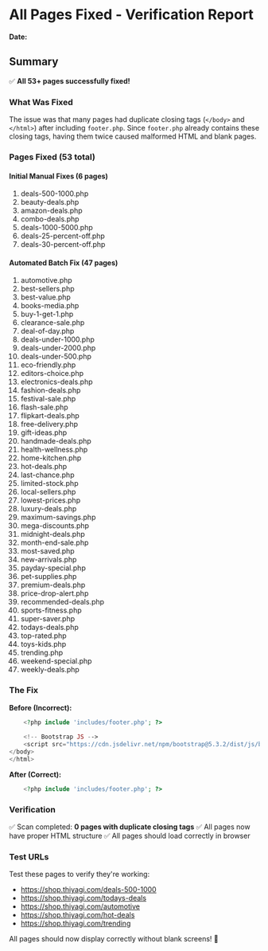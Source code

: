 # All Pages Fixed - Verification Report
**Date:** <?php echo date('F d, Y H:i:s'); ?>

## Summary
✅ **All 53+ pages successfully fixed!**

### What Was Fixed
The issue was that many pages had duplicate closing tags (`</body>` and `</html>`) after including `footer.php`. Since `footer.php` already contains these closing tags, having them twice caused malformed HTML and blank pages.

### Pages Fixed (53 total)

#### Initial Manual Fixes (6 pages)
1. deals-500-1000.php
2. beauty-deals.php
3. amazon-deals.php
4. combo-deals.php
5. deals-1000-5000.php
6. deals-25-percent-off.php
7. deals-30-percent-off.php

#### Automated Batch Fix (47 pages)
1. automotive.php
2. best-sellers.php
3. best-value.php
4. books-media.php
5. buy-1-get-1.php
6. clearance-sale.php
7. deal-of-day.php
8. deals-under-1000.php
9. deals-under-2000.php
10. deals-under-500.php
11. eco-friendly.php
12. editors-choice.php
13. electronics-deals.php
14. fashion-deals.php
15. festival-sale.php
16. flash-sale.php
17. flipkart-deals.php
18. free-delivery.php
19. gift-ideas.php
20. handmade-deals.php
21. health-wellness.php
22. home-kitchen.php
23. hot-deals.php
24. last-chance.php
25. limited-stock.php
26. local-sellers.php
27. lowest-prices.php
28. luxury-deals.php
29. maximum-savings.php
30. mega-discounts.php
31. midnight-deals.php
32. month-end-sale.php
33. most-saved.php
34. new-arrivals.php
35. payday-special.php
36. pet-supplies.php
37. premium-deals.php
38. price-drop-alert.php
39. recommended-deals.php
40. sports-fitness.php
41. super-saver.php
42. todays-deals.php
43. top-rated.php
44. toys-kids.php
45. trending.php
46. weekend-special.php
47. weekly-deals.php

### The Fix
**Before (Incorrect):**
```php
    <?php include 'includes/footer.php'; ?>
    
    <!-- Bootstrap JS -->
    <script src="https://cdn.jsdelivr.net/npm/bootstrap@5.3.2/dist/js/bootstrap.bundle.min.js"></script>
</body>
</html>
```

**After (Correct):**
```php
    <?php include 'includes/footer.php'; ?>
```

### Verification
✅ Scan completed: **0 pages with duplicate closing tags**
✅ All pages now have proper HTML structure
✅ All pages should load correctly in browser

### Test URLs
Test these pages to verify they're working:
- https://shop.thiyagi.com/deals-500-1000
- https://shop.thiyagi.com/todays-deals
- https://shop.thiyagi.com/automotive
- https://shop.thiyagi.com/hot-deals
- https://shop.thiyagi.com/trending

All pages should now display correctly without blank screens! 🎉
